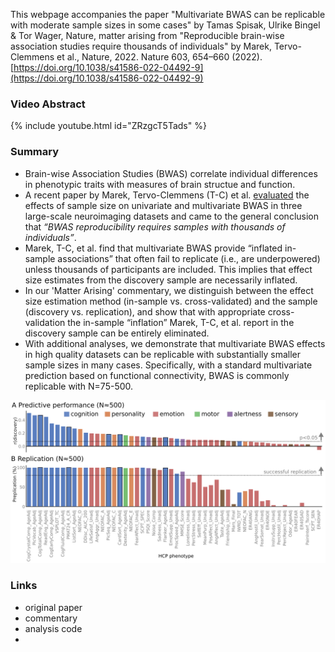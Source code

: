 
This webpage accompanies the paper "Multivariate BWAS can be replicable with moderate sample sizes in some cases"
by Tamas Spisak, Ulrike Bingel & Tor Wager, Nature, matter arising from
"Reproducible brain-wise association studies require thousands of individuals" by Marek, Tervo-Clemmens et al.,
Nature, 2022. Nature 603, 654–660 (2022). [https://doi.org/10.1038/s41586-022-04492-9](https://doi.org/10.1038/s41586-022-04492-9)

### Video Abstract

{% include youtube.html id="ZRzgcT5Tads" %}

### Summary

- Brain-wise Association Studies (BWAS) correlate individual differences in phenotypic traits with measures of brain structue and function.
- A recent paper by Marek, Tervo-Clemmens (T-C) et al. [evaluated](https://doi.org/10.1038/s41586-022-04492-9) the effects of sample size on univariate and multivariate BWAS in three large-scale neuroimaging datasets and came to the general conclusion that *“BWAS reproducibility requires samples with thousands of individuals”*. 
- Marek, T-C, et al. find that multivariate BWAS provide “inflated in-sample associations” that often fail to replicate (i.e., are underpowered) unless thousands of participants are included. This implies that effect size estimates from the discovery sample are necessarily inflated.
- In our 'Matter Arising' commentary, we distinguish between the effect size estimation method (in-sample vs. cross-validated) and the sample (discovery vs. replication), and show that with appropriate cross-validation the in-sample “inflation” Marek, T-C, et al. report in the discovery sample can be entirely eliminated. 
- With additional analyses, we demonstrate that multivariate BWAS effects in high quality datasets can be replicable with substantially smaller sample sizes in many cases. Specifically, with a standard multivariate prediction based on functional connectivity, BWAS is commonly replicable with N=75-500.

<div style="text-align: center;">
<img src="fig/all_hcp_phenotypes_replication.png" width="600" class="center">
</div>



### Links
- original paper
- commentary
- analysis code
- 

